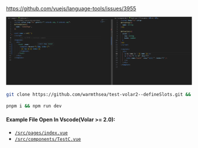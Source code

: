https://github.com/vuejs/language-tools/issues/3955

![alt text](image.png)

```bash
git clone https://github.com/warmthsea/test-volar2--defineSlots.git && cd test-volar2--defineSlots
```
```bash
pnpm i && npm run dev
```
#### Example File Open In Vscode(Volar >= 2.0):
 - [`/src/pages/index.vue`](https://github.com/warmthsea/test-volar2--defineSlots/blob/main/src/pages/index.vue#L12)
 - [`/src/components/TestC.vue`](https://github.com/warmthsea/test-volar2--defineSlots/blob/16afadf92d5279f2a7b11b78c85ed35f11d00122/src/components/TestC.vue#L9)
